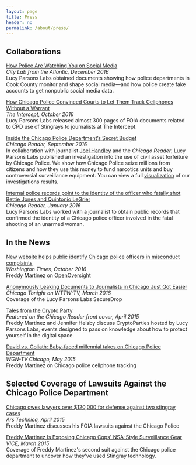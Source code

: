 ```yaml
---
layout: page
title: Press
header: no
permalink: /about/press/
---
```


## Collaborations

[How Police Are Watching You on Social Media](http://www.citylab.com/crime/2016/12/how-police-are-watching-on-social-media/508991/)  
_City Lab from the Atlantic, December 2016_  
Lucy Parsons Labs obtained documents showing how police departments in Cook County monitor and shape social media—and how police create fake accounts to get nonpublic social media data.

[How Chicago Police Convinced Courts to Let Them Track Cellphones Without a Warrant](https://theintercept.com/2016/10/18/how-chicago-police-convinced-courts-to-let-them-track-cellphones-without-a-warrant/)  
_The Intercept, October 2016_  
Lucy Parsons Labs released almost 300 pages of FOIA documents related to CPD use of Stingrays to journalists at The Intercept. 

[Inside the Chicago Police Department’s Secret Budget](http://www.chicagoreader.com/chicago/police-department-civil-forfeiture-investigation/Content?oid=23728922)  
_Chicago Reader, September 2016_  
In collaboration with journalist [Joel Handley](https://twitter.com/joel_handley) and the *Chicago Reader*, Lucy Parsons Labs published an investigation into the use of civil asset forfeiture by Chicago Police. We show how Chicago Police seize millions from citizens and how they use this money to fund narcotics units and buy controversial surveillance equipment. You can view a full [visualization](https://lucyparsonslabs.com/fullaudit/) of our investigations results.

[Internal police records point to the identity of the officer who fatally shot Bettie Jones and Quintonio LeGrier](http://www.chicagoreader.com/Bleader/archives/2016/01/14/internal-police-records-point-to-the-identity-of-the-officer-who-fatally-shot-bettie-jones-and-quintonio-legrier)  
_Chicago Reader, January 2016_  
Lucy Parsons Labs worked with a journalist to obtain public records that confirmed the identity of a Chicago police officer involved in the fatal shooting of an unarmed woman.

## In the News

[New website helps public identify Chicago police officers in misconduct complaints](http://www.washingtontimes.com/news/2016/oct/20/openoversight-helps-public-identify-chicago-police/)  
_Washington Times, October 2016_  
Freddy Martinez on [OpenOversight](https://lucyparsonslabs.com/projects/openoversight/)

[Anonymously Leaking Documents to Journalists in Chicago Just Got Easier](http://chicagotonight.wttw.com/2016/03/31/anonymously-leaking-documents-journalists-chicago-just-got-easier)  
_Chicago Tonight on WTTW-TV, March 2016_  
Coverage of the Lucy Parsons Labs SecureDrop

[Tales from the Crypto Party](http://www.chicagoreader.com/chicago/tales-from-the-crypto-party/Content?oid=17455111)  
_Featured on the Chicago Reader front cover, April 2015_  
Freddy Martinez and Jennifer Helsby discuss CryptoParties hosted by Lucy Parsons Labs, events designed to pass on knowledge about how to protect yourself in the digital space.

[David vs. Goliath: Baby-faced millennial takes on Chicago Police Department](http://wgntv.com/2015/05/12/david-vs-goliath-baby-faced-millennial-takes-on-chicago-police-department/)  
_WGN-TV Chicago, May 2015_  
Freddy Martinez on Chicago police cellphone tracking

## Selected Coverage of Lawsuits Against the Chicago Police Department

[Chicago owes lawyers over $120,000 for defense against two stingray cases](https://arstechnica.com/tech-policy/2015/04/chicago-owes-lawyers-over-120000-for-defense-against-two-stingray-cases/)  
_Ars Technica, April 2015_  
Freddy Martinez discusses his FOIA lawsuits against the Chicago Police

[Freddy Martinez Is Exposing Chicago Cops' NSA-Style Surveillance Gear](https://www.vice.com/en_us/article/stingrays-and-secrets-how-the-chicago-police-department-was-forced-to-come-clean-330)  
_VICE, March 2015_  
Coverage of Freddy Martinez's second suit against the Chicago police department to uncover how they've used Stingray technology.
  
